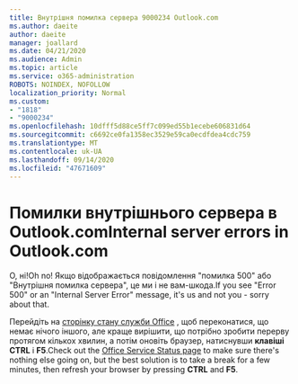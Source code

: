 ```yaml
---
title: Внутрішня помилка сервера 9000234 Outlook.com
ms.author: daeite
author: daeite
manager: joallard
ms.date: 04/21/2020
ms.audience: Admin
ms.topic: article
ms.service: o365-administration
ROBOTS: NOINDEX, NOFOLLOW
localization_priority: Normal
ms.custom:
- "1818"
- "9000234"
ms.openlocfilehash: 10dfff5d88ce5ff7c099ed55b1ecebe606831d64
ms.sourcegitcommit: c6692ce0fa1358ec3529e59ca0ecdfdea4cdc759
ms.translationtype: MT
ms.contentlocale: uk-UA
ms.lasthandoff: 09/14/2020
ms.locfileid: "47671609"
---
```

# <a name="internal-server-errors-in-outlookcom"></a><span data-ttu-id="21167-102">Помилки внутрішнього сервера в Outlook.com</span><span class="sxs-lookup"><span data-stu-id="21167-102">Internal server errors in Outlook.com</span></span>

<span data-ttu-id="21167-103">О, ні!</span><span class="sxs-lookup"><span data-stu-id="21167-103">Oh no!</span></span> <span data-ttu-id="21167-104">Якщо відображається повідомлення "помилка 500" або "Внутрішня помилка сервера", це ми і не вам-шкода.</span><span class="sxs-lookup"><span data-stu-id="21167-104">If you see "Error 500" or an "Internal Server Error" message, it's us and not you - sorry about that.</span></span>

<span data-ttu-id="21167-105">Перейдіть на [сторінку стану служби Office](https://portal.office.com/servicestatus) , щоб переконатися, що немає нічого іншого, але краще вирішити, що потрібно зробити перерву протягом кількох хвилин, а потім оновіть браузер, натиснувши **клавіші CTRL** і **F5**.</span><span class="sxs-lookup"><span data-stu-id="21167-105">Check out the [Office Service Status page](https://portal.office.com/servicestatus) to make sure there's nothing else going on, but the best solution is to take a break for a few minutes, then refresh your browser by pressing **CTRL** and **F5**.</span></span>